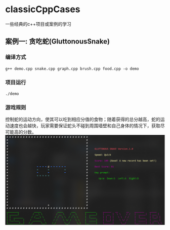 # classicCppCases
一些经典的c++项目或案例的学习

## 案例一: 贪吃蛇(GluttonousSnake)
### 编译方式
```shell
g++ demo.cpp snake.cpp graph.cpp brush.cpp food.cpp -o demo
```
### 项目运行
```shell
./demo
```
### 游戏规则
控制蛇的运动方向，使其可以吃到相应分值的食物；随着获得的总分越高，蛇的运动速度也会越快，玩家需要保证蛇头不碰到周围墙壁和自己身体的情况下，获取尽可能高的分数。
![image](img/image.png)